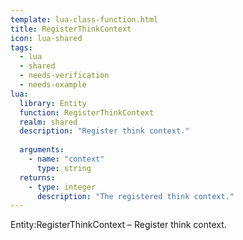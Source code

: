 ```yaml
---
template: lua-class-function.html
title: RegisterThinkContext
icon: lua-shared
tags:
  - lua
  - shared
  - needs-verification
  - needs-example
lua:
  library: Entity
  function: RegisterThinkContext
  realm: shared
  description: "Register think context."
  
  arguments:
    - name: "context"
      type: string
  returns:
    - type: integer
      description: "The registered think context."
---
```


<div class="lua__search__keywords">
Entity:RegisterThinkContext &#x2013; Register think context.
</div>
